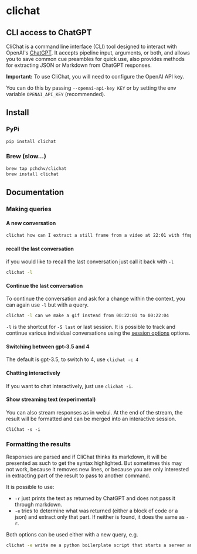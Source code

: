 # clichat
## CLI access to ChatGPT

CliChat is a command line interface (CLI) tool designed to interact with OpenAI's [ChatGPT](https://chat.openai.com/).
It accepts pipeline input, arguments, or both, and allows you to save common cue preambles for quick use, also provides methods for extracting JSON or Markdown from ChatGPT responses.

**Important:** To use CliChat, you will need to configure the OpenAI API key.

You can do this by passing `--openai-api-key KEY` or by setting the env variable `OPENAI_API_KEY` (recommended).

## Install

### PyPi

```bash
pip install clichat
```

### Brew (slow...)

```bash
brew tap pchchv/clichat
brew install clichat
```

## Documentation

### Making queries

#### A new conversation

```bash
сliсhat how can I extract a still frame from a video at 22:01 with ffmpeg
```

#### recall the last conversation

if you would like to recall the last conversation just call it back with `-l`

```bash
сliсhat -l
```

#### Continue the last conversation

To continue the conversation and ask for a change within the context, you can again use `-l` but with a query.

```bash
сliсhat -l can we make a gif instead from 00:22:01 to 00:22:04
```

`-l` is the shortcut for `-S last` or last session. It is possible to track and continue various individual conversations using the [session options](#session-options) options.


#### Switching between gpt-3.5 and 4

The default is gpt-3.5, to switch to 4, use `clichat -c 4`

#### Chatting interactively

If you want to chat interactively, just use `clichat -i`.

#### Show streaming text (experimental)

You can also stream responses as in webui. At the end of the stream, the result will be formatted and can be merged into an interactive session.

```CliChat -s -i```

### Formatting the results

Responses are parsed and if CliChat thinks its markdown, it will be presented as such to get the syntax highlighted. But sometimes this may not work, because it removes new lines, or because you are only interested in extracting part of the result to pass to another command.

It is possible to use:
- `-r` just prints the text as returned by ChatGPT and does not pass it through markdown.
- `-e` tries to determine what was returned (either a block of code or a json) and extract only that part. If neither is found, it does the same as `-r`.

Both options can be used either with a new query, e.g.

```bash
clichat -e write me a python boilerplate script that starts a server and prints hello world > main.py
```